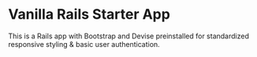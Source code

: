 # Vanilla Rails Starter App

This is a Rails app with Bootstrap and Devise preinstalled for standardized responsive styling & basic user authentication.

